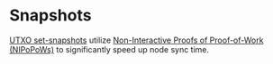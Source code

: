 # Snapshots

[UTXO set-snapshots](utxo-snapshots.md) utilize [Non-Interactive Proofs of Proof-of-Work (NIPoPoWs)](nipopows.md) to significantly speed up node sync time.
